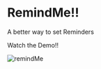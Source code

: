 # RemindMe!!

A better way to set Reminders

Watch the Demo!!

![remindMe](https://github.com/hamitsehjal/RemindMe/assets/73131093/8a485244-e204-4761-8172-4b5e7700471e)
